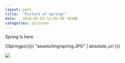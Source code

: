 ```yaml
---
layout: post
title:  "Picture of spring!"
date:   2018-05-03 12:05:58 +0100
categories: pictures
---
```


Spring is here.

![Springpic]({{ "assets/img/spring.JPG" | absolute_url }})

<img name="springimg" src="assets/Pics/spring.jpg"/>

